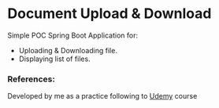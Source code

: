 ﻿# Document Upload & Download

Simple POC Spring Boot Application for:

* Uploading & Downloading file.
* Displaying list of files.


### References:
Developed by me as a practice following to [Udemy](https://www.udemy.com/end-to-end-java-project-development-using-spring-boot/) course  